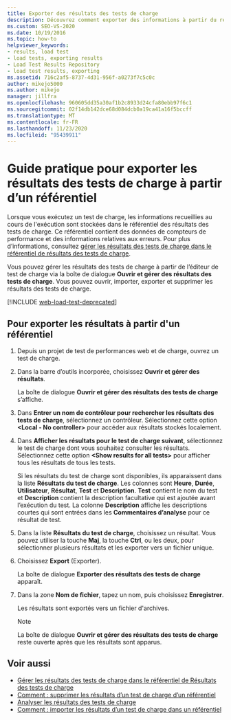 ```yaml
---
title: Exporter des résultats des tests de charge
description: Découvrez comment exporter des informations à partir du référentiel de Résultats des tests de charge à l’aide de la boîte de dialogue Ouvrir et gérer le Résultats des tests de charge.
ms.custom: SEO-VS-2020
ms.date: 10/19/2016
ms.topic: how-to
helpviewer_keywords:
- results, load test
- load tests, exporting results
- Load Test Results Repository
- load test results, exporting
ms.assetid: 716c2af5-8737-4d31-956f-a0273f7c5c0c
author: mikejo5000
ms.author: mikejo
manager: jillfra
ms.openlocfilehash: 960605dd35a30af1b2c8933d24cfa80ebb97f6c1
ms.sourcegitcommit: 02f14db142dce68d084dcb0a19ca41a16f5bccff
ms.translationtype: MT
ms.contentlocale: fr-FR
ms.lasthandoff: 11/23/2020
ms.locfileid: "95439911"
---
```

# <a name="how-to-export-load-test-results-from-a-repository"></a>Guide pratique pour exporter les résultats des tests de charge à partir d’un référentiel

Lorsque vous exécutez un test de charge, les informations recueillies au cours de l'exécution sont stockées dans le référentiel des résultats des tests de charge. Ce référentiel contient des données de compteurs de performance et des informations relatives aux erreurs. Pour plus d’informations, consultez [gérer les résultats des tests de charge dans le référentiel de résultats des tests de charge](../test/manage-load-test-results-in-the-load-test-results-repository.md).

Vous pouvez gérer les résultats des tests de charge à partir de l’éditeur de test de charge via la boîte de dialogue **Ouvrir et gérer des résultats des tests de charge**. Vous pouvez ouvrir, importer, exporter et supprimer les résultats des tests de charge.

[!INCLUDE [web-load-test-deprecated](includes/web-load-test-deprecated.md)]

## <a name="to-export-results-from-a-repository"></a>Pour exporter les résultats à partir d'un référentiel

1. Depuis un projet de test de performances web et de charge, ouvrez un test de charge.

2. Dans la barre d’outils incorporée, choisissez **Ouvrir et gérer des résultats**.

     La boîte de dialogue **Ouvrir et gérer des résultats des tests de charge** s’affiche.

3. Dans **Entrer un nom de contrôleur pour rechercher les résultats des tests de charge**, sélectionnez un contrôleur. Sélectionnez cette option **\<Local - No controller>** pour accéder aux résultats stockés localement.

4. Dans **Afficher les résultats pour le test de charge suivant**, sélectionnez le test de charge dont vous souhaitez consulter les résultats. Sélectionnez cette option **\<Show results for all tests>** pour afficher tous les résultats de tous les tests.

     Si les résultats du test de charge sont disponibles, ils apparaissent dans la liste **Résultats du test de charge**. Les colonnes sont **Heure**, **Durée**, **Utilisateur**, **Résultat**, **Test** et **Description**. **Test** contient le nom du test et **Description** contient la description facultative qui est ajoutée avant l’exécution du test. La colonne **Description** affiche les descriptions courtes qui sont entrées dans les **Commentaires d’analyse** pour ce résultat de test.

5. Dans la liste **Résultats du test de charge**, choisissez un résultat. Vous pouvez utiliser la touche **Maj**, la touche **Ctrl**, ou les deux, pour sélectionner plusieurs résultats et les exporter vers un fichier unique.

6. Choisissez **Export** (Exporter).

     La boîte de dialogue **Exporter des résultats des tests de charge** apparaît.

7. Dans la zone **Nom de fichier**, tapez un nom, puis choisissez **Enregistrer**.

     Les résultats sont exportés vers un fichier d'archives.

    > [!NOTE]
    > La boîte de dialogue **Ouvrir et gérer des résultats des tests de charge** reste ouverte après que les résultats sont apparus.

## <a name="see-also"></a>Voir aussi

- [Gérer les résultats des tests de charge dans le référentiel de Résultats des tests de charge](../test/manage-load-test-results-in-the-load-test-results-repository.md)
- [Comment : supprimer les résultats d’un test de charge d’un référentiel](../test/how-to-delete-load-test-results-from-a-repository.md)
- [Analyser les résultats des tests de charge](../test/analyze-load-test-results-using-the-load-test-analyzer.md)
- [Comment : importer les résultats d’un test de charge dans un référentiel](../test/how-to-import-load-test-results-into-a-repository.md)
